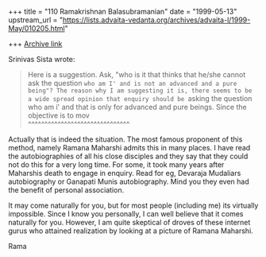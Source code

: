 +++
title = "110 Ramakrishnan Balasubramanian"
date = "1999-05-13"
upstream_url = "https://lists.advaita-vedanta.org/archives/advaita-l/1999-May/010205.html"

+++
[Archive link](https://lists.advaita-vedanta.org/archives/advaita-l/1999-May/010205.html)

Srinivas Sista <sista at ecn.purdue.edu> wrote:

>Here is a suggestion. Ask, "who is it that thinks that he/she cannot
>ask the question `who am I' and is not an advanced and a pure being"?
>The reason why I am suggesting it is, there seems to be a wide spread
>opinion that enquiry should be `asking the question who am i' and
that
>is only for advanced and pure beings. Since the objective is to mov\
^^^^^^^^^^^^^^^^^^^^^^^^^^^^^^^

Actually that is indeed the situation.  The most famous proponent of
this method, namely Ramana Maharshi admits this in many places. I have
read the autobiographies of all his close disciples and they say that
they could not do this for a very long time. For some, it took many
years after Maharshis death to engage in enquiry. Read for eg,
Devaraja Mudaliars autobiography or Ganapati Munis autobiography. Mind
you they even had the benefit of personal association.

It may come naturally for you, but for most people (including me) its
virtually impossible. Since I know you personally, I can well believe
that it comes naturally for you. However, I am quite skeptical of
droves of these internet gurus who attained realization by looking at
a picture of Ramana Maharshi.

Rama

